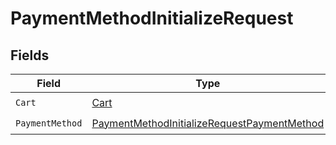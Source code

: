 # PaymentMethodInitializeRequest


## Fields

| Field                                                                                                             | Type                                                                                                              | Required                                                                                                          | Description                                                                                                       |
| ----------------------------------------------------------------------------------------------------------------- | ----------------------------------------------------------------------------------------------------------------- | ----------------------------------------------------------------------------------------------------------------- | ----------------------------------------------------------------------------------------------------------------- |
| `Cart`                                                                                                            | [Cart](../../models/shared/cart.md)                                                                               | :heavy_check_mark:                                                                                                | N/A                                                                                                               |
| `PaymentMethod`                                                                                                   | [PaymentMethodInitializeRequestPaymentMethod](../../models/shared/paymentmethodinitializerequestpaymentmethod.md) | :heavy_check_mark:                                                                                                | N/A                                                                                                               |